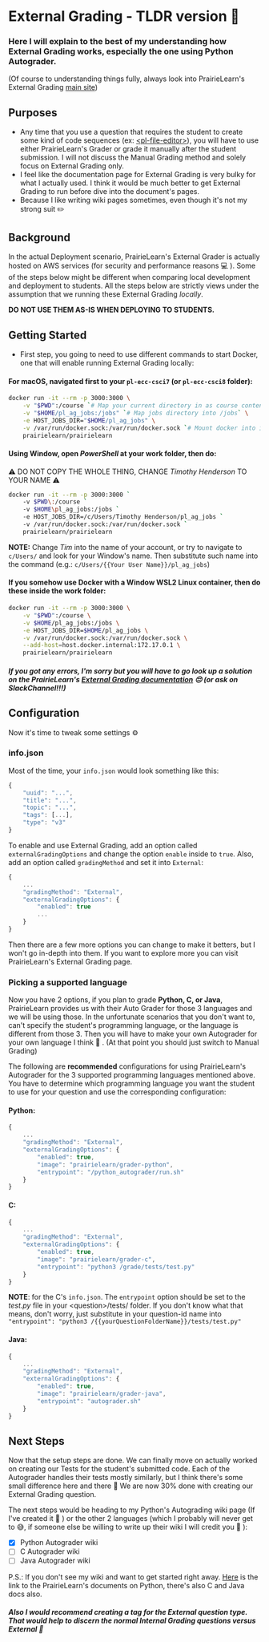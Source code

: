 # External Grading - TLDR version 🥱 
### Here I will explain to the best of my understanding how External Grading works, especially the one using Python Autograder. 
(Of course to understanding things fully, always look into PrairieLearn's External Grading [main site](https://prairielearn.readthedocs.io/en/latest/externalGrading/))

## Purposes
- Any time that you use a question that requires the student to create some kind of code sequences (ex: [&lt;pl-file-editor&gt;](https://prairielearn.readthedocs.io/en/latest/elements/#pl-file-editor-element)), you will have to use either PrairieLearn's Grader or grade it manually after the student submission. I will not discuss the Manual Grading method and solely focus on External Grading only.
- I feel like the documentation page for External Grading is very bulky for what I actually used. I think it would be much better to get External Grading to run before dive into the document's pages.
- Because I like writing wiki pages sometimes, even though it's not my strong suit ✏️ 

## Background
In the actual Deployment scenario, PrairieLearn's External Grader is actually hosted on AWS services (for security and performance reasons 💻 ). Some of the steps below might be different when comparing local development and deployment to students. All the steps below are strictly views under the assumption that we running these External Grading *locally*. 

**DO NOT USE THEM AS-IS WHEN DEPLOYING TO STUDENTS.**

## Getting Started
- First step, you going to need to use different commands to start Docker, one that will enable running External Grading locally:

#### For macOS, navigated first to your `pl-ecc-csci7` (or `pl-ecc-csci8` folder):
```sh
docker run -it --rm -p 3000:3000 \
    -v "$PWD":/course `# Map your current directory in as course content` \
    -v "$HOME/pl_ag_jobs:/jobs" `# Map jobs directory into /jobs` \
    -e HOST_JOBS_DIR="$HOME/pl_ag_jobs" \
    -v /var/run/docker.sock:/var/run/docker.sock `# Mount docker into itself so container can spawn others` \
    prairielearn/prairielearn
```

#### Using Window, open *PowerShell* at your work folder, then do:
⚠️ DO NOT COPY THE WHOLE THING, CHANGE *Timothy Henderson* TO YOUR NAME ⚠️ 
```sh
docker run -it --rm -p 3000:3000 `
    -v $PWD\:/course `
    -v $HOME\pl_ag_jobs:/jobs `
    -e HOST_JOBS_DIR=/c/Users/Timothy Henderson/pl_ag_jobs `
    -v /var/run/docker.sock:/var/run/docker.sock `
    prairielearn/prairielearn
```
**NOTE:** Change *Tim* into the name of your account, or try to navigate to `c/Users/` and look for your Window's name. Then substitute such name into the command (e.g.: `c/Users/{{Your User Name}}/pl_ag_jobs`)

#### If you somehow use Docker with a Window WSL2 Linux container, then do these inside the work folder:
```sh
docker run -it --rm -p 3000:3000 \
    -v "$PWD":/course \
    -v $HOME/pl_ag_jobs:/jobs \
    -e HOST_JOBS_DIR=$HOME/pl_ag_jobs \
    -v /var/run/docker.sock:/var/run/docker.sock \
    --add-host=host.docker.internal:172.17.0.1 \
    prairielearn/prairielearn
```

##### If you got any errors, I'm sorry but you will have to go look up a solution on the PrairieLearn's [External Grading documentation](https://prairielearn.readthedocs.io/en/latest/externalGrading/) 😔 (or ask on SlackChannel!!!)

## Configuration
Now it's time to tweak some settings ⚙️ 
### info.json
Most of the time, your `info.json` would look something like this:
```javascript
{
    "uuid": "...",
    "title": "...",
    "topic": "...",
    "tags": [...],
    "type": "v3"
}
```
To enable and use External Grading, add an option called `externalGradingOptions` and change the option `enable` inside to `true`. Also, add an option called `gradingMethod` and set it into `External`: 
```javascript
{
    ...
    "gradingMethod": "External",
    "externalGradingOptions": {
        "enabled": true
        ...
    }
}
```
Then there are a few more options you can change to make it betters, but I won't go in-depth into them. If you want to explore more you can visit PrairieLearn's External Grading page.
### Picking a supported language
Now you have 2 options, if you plan to grade **Python, C, or Java**, PrairieLearn provides us with their Auto Grader for those 3 languages and we will be using those.
In the unfortunate scenarios that you don't want to, can't specify the student's programming language, or the language is different from those 3. Then you will have to make your own Autograder for your own language I think 🤔 . (At that point you should just switch to Manual Grading)

The following are **recommended** configurations for using PrairieLearn's Autograder for the 3 supported programming languages mentioned above. You have to determine which programming language you want the student to use for your question and use the corresponding configuration:
#### Python:
```javascript
{
    ...
    "gradingMethod": "External",
    "externalGradingOptions": {
        "enabled": true,
        "image": "prairielearn/grader-python",
        "entrypoint": "/python_autograder/run.sh"
    }
}
```

#### C:
```javascript
{
    ...
    "gradingMethod": "External",
    "externalGradingOptions": {
        "enabled": true,
        "image": "prairielearn/grader-c",
        "entrypoint": "python3 /grade/tests/test.py"
    }
}
```
**NOTE**: for the C's `info.json`. The `entrypoint` option should be set to the *test.py* file in your &lt;question&gt;/tests/ folder. If you don't know what that means, don't worry, just substitute in your question-id name into `"entrypoint": "python3 /{{yourQuestionFolderName}}/tests/test.py"` 

#### Java:
```javascript
{
    ...
    "gradingMethod": "External",
    "externalGradingOptions": {
        "enabled": true,
        "image": "prairielearn/grader-java",
        "entrypoint": "autograder.sh"
    }
}
```

## Next Steps
Now that the setup steps are done. We can finally move on actually worked on creating our Tests for the student's submitted code. Each of the Autograder handles their tests mostly similarly, but I think there's some small difference here and there 🥇 We are now 30% done with creating our External Grading question.

The next steps would be heading to my Python's Autograding wiki page (If I've created it 🐌 ) or the other 2 languages (which I probably will never get to 😅, if someone else be willing to write up their wiki I will credit you 👀 ):

- [x] Python Autograder wiki
- [ ] C Autograder wiki
- [ ] Java Autograder wiki

P.S.: If you don't see my wiki and want to get started right away. [Here](https://prairielearn.readthedocs.io/en/latest/python-grader/) is the link to the PrairieLearn's documents on Python, there's also C and Java docs also.
##### Also I would recommend creating a tag for the External question type. That would help to discern the normal Internal Grading questions versus External 🍷 
